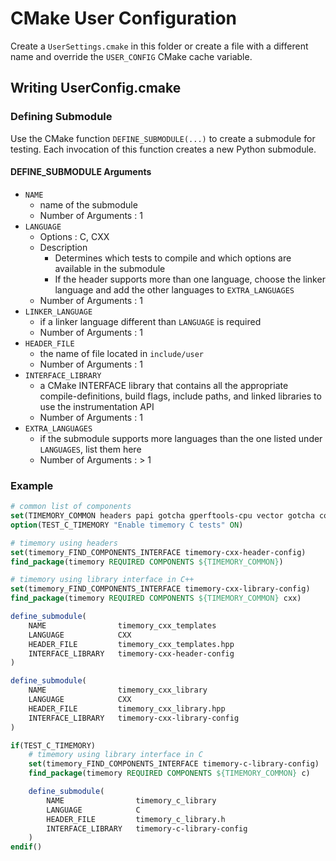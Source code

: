 # CMake User Configuration

Create a `UserSettings.cmake` in this folder or create a file with a different name and override the
`USER_CONFIG` CMake cache variable.

## Writing UserConfig.cmake

### Defining Submodule

Use the CMake function `DEFINE_SUBMODULE(...)` to create a submodule for testing.
Each invocation of this function creates a new Python submodule.

#### DEFINE_SUBMODULE Arguments

- `NAME`
    - name of the submodule
    - Number of Arguments : 1
- `LANGUAGE`
    - Options : C, CXX
    - Description
        - Determines which tests to compile and which options are available in the submodule
        - If the header supports more than one language, choose the linker language and add the other languages to `EXTRA_LANGUAGES`
    - Number of Arguments : 1
- `LINKER_LANGUAGE`
    - if a linker language different than `LANGUAGE` is required
    - Number of Arguments : 1
- `HEADER_FILE`
    - the name of file located in `include/user`
    - Number of Arguments : 1
- `INTERFACE_LIBRARY`
    - a CMake INTERFACE library that contains all the appropriate compile-definitions, build flags, include paths, and linked libraries to use the instrumentation API
    - Number of Arguments : 1
- `EXTRA_LANGUAGES`
    - if the submodule supports more languages than the one listed under `LANGUAGES`, list them here
    - Number of Arguments : > 1

### Example

```cmake
# common list of components
set(TIMEMORY_COMMON headers papi gotcha gperftools-cpu vector gotcha compile-options)
option(TEST_C_TIMEMORY "Enable timemory C tests" ON)

# timemory using headers
set(timemory_FIND_COMPONENTS_INTERFACE timemory-cxx-header-config)
find_package(timemory REQUIRED COMPONENTS ${TIMEMORY_COMMON})

# timemory using library interface in C++
set(timemory_FIND_COMPONENTS_INTERFACE timemory-cxx-library-config)
find_package(timemory REQUIRED COMPONENTS ${TIMEMORY_COMMON} cxx)

define_submodule(
    NAME                timemory_cxx_templates
    LANGUAGE            CXX
    HEADER_FILE         timemory_cxx_templates.hpp
    INTERFACE_LIBRARY   timemory-cxx-header-config
)

define_submodule(
    NAME                timemory_cxx_library
    LANGUAGE            CXX
    HEADER_FILE         timemory_cxx_library.hpp
    INTERFACE_LIBRARY   timemory-cxx-library-config
)

if(TEST_C_TIMEMORY)
    # timemory using library interface in C
    set(timemory_FIND_COMPONENTS_INTERFACE timemory-c-library-config)
    find_package(timemory REQUIRED COMPONENTS ${TIMEMORY_COMMON} c)

    define_submodule(
        NAME                timemory_c_library
        LANGUAGE            C
        HEADER_FILE         timemory_c_library.h
        INTERFACE_LIBRARY   timemory-c-library-config
    )
endif()
```